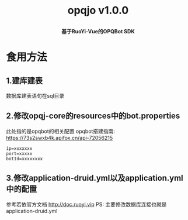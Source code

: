 <h1 align="center" style="margin: 30px 0 30px; font-weight: bold;">opqjo v1.0.0</h1>
<h4 align="center">基于RuoYi-Vue的OPQBot SDK</h4>

# 食用方法
## 1.建库建表
数据库建表语句在sql目录
## 2.修改opqj-core的resources中的bot.properties
此处指的是opqbot的相关配置
opqbot搭建指南: https://73s2swxb4k.apifox.cn/api-72056215
```properties
ip=xxxxxxx
port=xxxxx
botId=xxxxxxxx
```
## 3.修改application-druid.yml以及application.yml中的配置
参考若依官方文档 http://doc.ruoyi.vip
PS: 主要修改数据库连接也就是application-druid.yml